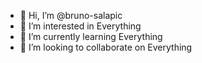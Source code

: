 - 👋 Hi, I’m @bruno-salapic
- 👀 I’m interested in Everything
- 🌱 I’m currently learning Everything
- 💞️ I’m looking to collaborate on Everything

<!---
bruno-salapic/bruno-salapic is a ✨ special ✨ repository because its `README.md` (this file) appears on your GitHub profile.
You can click the Preview link to take a look at your changes.
--->
